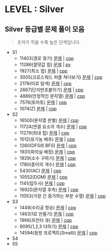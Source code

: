 # LEVEL : Silver

## Silver 등급별 문제 풀이 모음
> 숫자가 적을 수록 높은 단계입니다.
- S1
    - 11403(경로 찾기) [문제](https://www.acmicpc.net/problem/11403) | [cpp](https://github.com/ss-won/For-Coding-Test/tree/master/Baekjoon/Silver/code/11403.cpp)
    - 11286(절댓값 힙) [문제](https://www.acmicpc.net/problem/11286) | [py](https://github.com/ss-won/For-Coding-Test/tree/master/Baekjoon/Silver/code/11286.py)
    - 1927(최소 힙) [문제](https://www.acmicpc.net/problem/1927) | [cpp](https://github.com/ss-won/For-Coding-Test/tree/master/Baekjoon/Silver/code/1927.cpp)
    - 3005(크로스워드 퍼즐 쳐다보기) [문제](https://www.acmicpc.net/problem/3005) | [cpp](https://github.com/ss-won/For-Coding-Test/tree/master/Baekjoon/Silver/code/3005.cpp)
    - 2178(미로 탐색) [문제](https://www.acmicpc.net/problem/2178) | [cpp](https://github.com/ss-won/For-Coding-Test/tree/master/Baekjoon/Silver/code/2178.cpp)
    - 2667(단지번호붙이기) [문제](https://www.acmicpc.net/problem/2667) | [cpp](https://github.com/ss-won/For-Coding-Test/tree/master/Baekjoon/Silver/code/2667.cpp)
    - 4889(안정적인 문자열) [문제](https://www.acmicpc.net/problem/4889) | [cpp](https://github.com/ss-won/For-Coding-Test/tree/master/Baekjoon/Silver/code/4889.cpp)
    - 7576(토마토) [문제](https://www.acmicpc.net/problem/7576) | [cpp](https://github.com/ss-won/For-Coding-Test/tree/master/Baekjoon/Silver/code/7576.cpp)
    - 1074(Z) [문제](https://www.acmicpc.net/problem/1074) | [cpp](https://github.com/ss-won/For-Coding-Test/tree/master/Baekjoon/Silver/code/1074.cpp)
- S2
    - 16500(문자열 판별) [문제](https://www.acmicpc.net/problem/16500) | [cpp](https://github.com/ss-won/For-Coding-Test/tree/master/Baekjoon/Silver/code/16500.cpp)
    - 11724(연결 요소의 개수) [문제](https://www.acmicpc.net/problem/11724) | [cpp](https://github.com/ss-won/For-Coding-Test/tree/master/Baekjoon/Silver/code/11724.cpp)
    - 11279(최대 힙) [문제](https://www.acmicpc.net/problem/11279) | [cpp](https://github.com/ss-won/For-Coding-Test/tree/master/Baekjoon/Silver/code/11279.cpp)
    - 1012(유기농 배추) [문제](https://www.acmicpc.net/problem/1012) | [cpp](https://github.com/ss-won/For-Coding-Test/tree/master/Baekjoon/Silver/code/1012.cpp)
    - 1260(DFS와 BFS) [문제](https://www.acmicpc.net/problem/1260) | [cpp](https://github.com/ss-won/For-Coding-Test/tree/master/Baekjoon/Silver/code/1260.cpp)
    - 1931(회의실 배정) [문제](https://www.acmicpc.net/problem/1931) | [cpp](https://github.com/ss-won/For-Coding-Test/tree/master/Baekjoon/Silver/code/1931.cpp)
    - 1929(소수 구하기) [문제](https://www.acmicpc.net/problem/1929) | [cpp](https://github.com/ss-won/For-Coding-Test/tree/master/Baekjoon/Silver/code/1929.cpp)
    - 1780(종이의 개수) [문제](https://www.acmicpc.net/problem/1780) | [cpp](https://github.com/ss-won/For-Coding-Test/tree/master/Baekjoon/Silver/code/1780.cpp)
    - 5430(AC) [문제](https://www.acmicpc.net/problem/5430) | [cpp](https://github.com/ss-won/For-Coding-Test/tree/master/Baekjoon/Silver/code/5430.cpp)
    - 10552(DOM) [문제](https://www.acmicpc.net/problem/10552) | [cpp](https://github.com/ss-won/For-Coding-Test/tree/master/Baekjoon/Silver/code/10552.cpp)
    - 1141(접두사) [문제](https://www.acmicpc.net/problem/1141) | [cpp](https://github.com/ss-won/For-Coding-Test/tree/master/Baekjoon/Silver/code/1141.cpp)
    - 16925(문자열 추측) [문제](https://www.acmicpc.net/problem/16925) | [cpp](https://github.com/ss-won/For-Coding-Test/tree/master/Baekjoon/Silver/code/16925.cpp)
    - 11053(가장 긴 증가하는 부분 수열) [문제](https://www.acmicpc.net/problem/11053) | [cpp](https://github.com/ss-won/For-Coding-Test/tree/master/Baekjoon/Silver/code/11053.cpp)
- S3
    - 1449(수리공 항승) [문제](https://www.acmicpc.net/problem/1449) | [cpp](https://github.com/ss-won/For-Coding-Test/tree/master/Baekjoon/Silver/code/1449.cpp)
    - 1463(1로 만들기) [문제](https://www.acmicpc.net/problem/1463) | [cpp](https://github.com/ss-won/For-Coding-Test/tree/master/Baekjoon/Silver/code/1463.cpp)
    - 1966(프린터 큐) [문제](https://www.acmicpc.net/problem/1966) | [cpp](https://github.com/ss-won/For-Coding-Test/tree/master/Baekjoon/Silver/code/1966.cpp)
    - 9095(1,2,3 더하기) [문제](https://www.acmicpc.net/problem/9095) | [cpp](https://github.com/ss-won/For-Coding-Test/tree/master/Baekjoon/Silver/code/9095.cpp)
    - 14594(동방 프로젝트(Small)) [문제](https://www.acmicpc.net/problem/14594) | [cpp](https://github.com/ss-won/For-Coding-Test/tree/master/Baekjoon/Silver/code/14594.cpp)
- S4
- S5